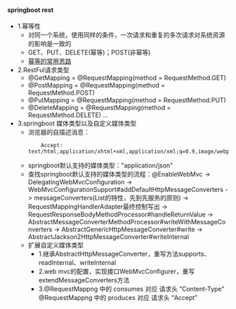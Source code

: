 #### springboot rest
* 1.幂等性
    * 对同一个系统，使用同样的条件，一次请求和重复的多次请求对系统资源的影响是一致的
    * GET、PUT、DELETE(幂等)；POST(非幂等)
    * [幂等的常用思路](https://www.jianshu.com/p/475589f5cd7b)
* 2.RestFul请求类型
    * @GetMapping = @RequestMapping(method = RequestMethod.GET)
    * @PostMapping = @RequestMapping(method = RequestMethod.POST)
    * @PutMapping = @RequestMapping(method = RequestMethod.PUT)
    * @DeleteMapping = @RequestMapping(method = RequestMethod.DELETE)
    ...
* 3.springboot 媒体类型以及自定义媒体类型
    * 浏览器的自描述消息：
        ```
            Accept: text/html,application/xhtml+xml,application/xml;q=0.9,image/webp,image/apng,/;q=0.8
    * springboot默认支持的媒体类型："application/json"
    * 查找springboot默认支持的媒体类型的流程：@EnableWebMvc -> DelegatingWebMvcConfiguration -> WebMvcConfigurationSupport#addDefaultHttpMessageConverters
    -> messageConverters(List的特性，先到先服务的原则) -> RequestMappingHandlerAdapter最终控制写出 -> 
    RequestResponseBodyMethodProcessor#handleReturnValue -> AbstractMessageConverterMethodProcessor#writeWithMessageConverters ->
    AbstractGenericHttpMessageConverter#write -> AbstractJackson2HttpMessageConverter#writeInternal
    * 扩展自定义媒体类型
        * 1.继承AbstractHttpMessageConverter，重写方法supports、readInternal、writeInternal
        * 2.web mvc的配置，实现接口WebMvcConfigurer，重写extendMessageConverters方法
        * 3.@RequestMappng 中的 consumes 对应 请求头 “Content-Type”
            @RequestMappng 中的 produces   对应 请求头 “Accept”


